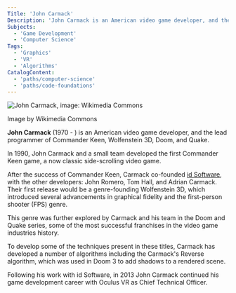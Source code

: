 ```yaml
---
Title: 'John Carmack'
Description: 'John Carmack is an American video game developer, and the lead programmer of Commander Keen, Wolfenstein 3D, Doom, and Quake.'
Subjects:
  - 'Game Development'
  - 'Computer Science'
Tags:
  - 'Graphics'
  - 'VR'
  - 'Algorithms'
CatalogContent:
  - 'paths/computer-science'
  - 'paths/code-foundations'
---
```


![John Carmack, image: Wikimedia Commons](https://raw.githubusercontent.com/Codecademy/docs/main/media/john_carmack.png)

Image by Wikimedia Commons

**John Carmack** (1970 - ) is an American video game developer, and the lead programmer of Commander Keen, Wolfenstein 3D, Doom, and Quake.

In 1990, John Carmack and a small team developed the first Commander Keen game, a now classic side-scrolling video game.

After the success of Commander Keen, Carmack co-founded [id Software](https://www.idsoftware.com), with the other developers: John Romero, Tom Hall, and Adrian Carmack. Their first release would be a genre-founding Wolfenstein 3D, which introduced several advancements in graphical fidelity and the first-person shooter (FPS) genre.

This genre was further explored by Carmack and his team in the Doom and Quake series, some of the most successful franchises in the video game industries history.

To develop some of the techniques present in these titles, Carmack has developed a number of algorithms including the Carmack's Reverse algorithm, which was used in Doom 3 to add shadows to a rendered scene.

Following his work with id Software, in 2013 John Carmack continued his game development career with Oculus VR as Chief Technical Officer.
